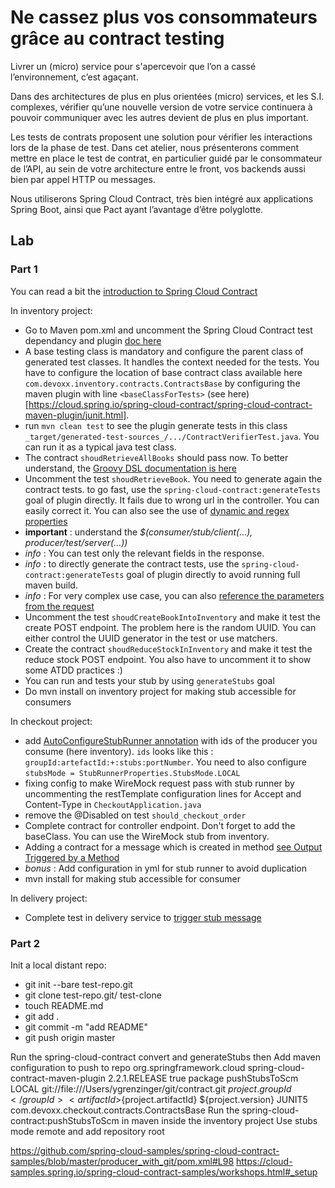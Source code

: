 # Ne cassez plus vos consommateurs grâce au contract testing

Livrer un (micro) service pour s'apercevoir que l’on a cassé l’environnement, c’est agaçant.

Dans des architectures de plus en plus orientées (micro) services, et les S.I. complexes, vérifier qu’une nouvelle version de votre service continuera à pouvoir communiquer avec les autres devient de plus en plus important. 

Les tests de contrats proposent une solution pour vérifier les interactions lors de la phase de test. 
Dans cet atelier, nous présenterons comment mettre en place le test de contrat, en particulier guidé par le consommateur de l’API, au sein de votre architecture entre le front, vos backends aussi bien par appel HTTP ou messages. 

Nous utiliserons Spring Cloud Contract, très bien intégré aux applications Spring Boot, ainsi que Pact ayant l’avantage d’être polyglotte. 


 ## Lab

 ### Part 1

You can read a bit the [introduction to Spring Cloud Contract](https://cloud.spring.io/spring-cloud-static/spring-cloud-contract/2.2.1.RELEASE/reference/html/getting-started.html#getting-started-introducing-spring-cloud-contract
)

In inventory project:
- Go to Maven pom.xml and uncomment the Spring Cloud Contract test dependancy and plugin [doc here](https://cloud.spring.io/spring-cloud-contract/spring-cloud-contract-maven-plugin/) 
- A base testing class is mandatory and configure the parent class of generated test classes. It handles the context needed for the tests. You have to configure the location of base contract class available here `com.devoxx.inventory.contracts.ContractsBase` by configuring the maven plugin with line `<baseClassForTests>` (see here)[https://cloud.spring.io/spring-cloud-contract/spring-cloud-contract-maven-plugin/junit.html].
- run `mvn clean test` to see the plugin generate tests in this class `_target/generated-test-sources_/.../ContractVerifierTest.java`. You can run it as a typical java test class.
- The contract `shoudRetrieveAllBooks` should pass now. To better understand, the [Groovy DSL documentation is here](https://cloud.spring.io/spring-cloud-static/spring-cloud-contract/2.2.1.RELEASE/reference/html/project-features.html#contract-dsl)
- Uncomment the test `shoudRetrieveBook`. You need to generate again the contract tests. to go fast, use the `spring-cloud-contract:generateTests` goal of plugin directly. It fails due to wrong url in the controller. You can easily correct it. You can also see the use of [dynamic and regex properties](https://cloud.spring.io/spring-cloud-static/spring-cloud-contract/2.2.1.RELEASE/reference/html/project-features.html#contract-dsl-dynamic-properties)
-  **important** : understand the _$(consumer/stub/client(...), producer/test/server(...))_
- _info_ : You can test only the relevant fields in the response.
- _info_ : to directly generate the contract tests, use the `spring-cloud-contract:generateTests` goal of plugin directly to avoid running full maven build.
- _info_ : For very complex use case, you can also [reference the parameters from the request](https://cloud.spring.io/spring-cloud-static/spring-cloud-contract/2.2.1.RELEASE/reference/html/project-features.html#contract-dsl-referencing-request-from-response)
- Uncomment the test `shoudCreateBookIntoInventory` and make it test the create POST endpoint. The problem here is the random UUID. You can either control the UUID generator in the test or use matchers.
- Create the contract `shoudReduceStockInInventory` and make it test the reduce stock POST endpoint. You also have to uncomment it to show some ATDD practices :)
- You can run and tests your stub by using `generateStubs` goal
- Do mvn install on inventory project for making stub accessible for consumers


In checkout project:
- add [AutoConfigureStubRunner annotation](https://cloud.spring.io/spring-cloud-static/spring-cloud-contract/2.2.1.RELEASE/reference/html/project-features.html#features-stub-runner-retrieving) with ids of the producer you consume (here inventory). `ids` looks like this : `groupId:artefactId:+:stubs:portNumber`. You need to also configure `stubsMode = StubRunnerProperties.StubsMode.LOCAL`
- fixing config to make WireMock request pass with stub runner by uncommenting the restTemplate configuration lines for Accept and Content-Type in `CheckoutApplication.java`
- remove the @Disabled on test `should_checkout_order`
- Complete contract for controller endpoint. Don't forget to add the baseClass. You can use the WireMock stub from inventory.
- Adding a contract for a message which is created in method [see Output Triggered by a Method](https://cloud.spring.io/spring-cloud-static/spring-cloud-contract/2.2.1.RELEASE/reference/html/project-features.html#contract-dsl-output-triggered-method)
- _bonus_ : Add configuration in yml for stub runner to avoid duplication
- mvn install  for making stub accessible for consumer


In delivery project:
 - Complete test in delivery service to [trigger stub message](https://cloud.spring.io/spring-cloud-static/spring-cloud-contract/2.2.1.RELEASE/reference/html/project-features.html#features-messaging-consumer)


### Part 2

Init a local distant repo:
- git init --bare test-repo.git
- git clone test-repo.git/ test-clone
- touch README.md
- git add .
- git commit -m "add README"
- git push origin master

Run the spring-cloud-contract convert and generateStubs then
Add maven configuration to push to repo
            <plugin>
                <groupId>org.springframework.cloud</groupId>
                <artifactId>spring-cloud-contract-maven-plugin</artifactId>
                <version>2.2.1.RELEASE</version>
                <extensions>true</extensions>
                <executions>
                    <execution>
                        <phase>package</phase>
                        <goals>
                            <!-- By default we will not push the stubs back to SCM,
                            you have to explicitly add it as a goal -->
                            <goal>pushStubsToScm</goal>
                        </goals>
                    </execution>
                </executions>
                <configuration>
                    <contractsMode>LOCAL</contractsMode>
                    <contractsRepositoryUrl>git://file:///Users/ygrenzinger/git/contract.git</contractsRepositoryUrl>
                    <contractDependency>
                        <groupId>${project.groupId}</groupId>
                        <artifactId>${project.artifactId}</artifactId>
                        <version>${project.version}</version>
                    </contractDependency>
                    <testFramework>JUNIT5</testFramework>
                    <baseClassForTests>com.devoxx.checkout.contracts.ContractsBase</baseClassForTests>
                </configuration>
            </plugin>
Run the spring-cloud-contract:pushStubsToScm in maven inside the inventory project
Use stubs mode remote and add repository root


https://github.com/spring-cloud-samples/spring-cloud-contract-samples/blob/master/producer_with_git/pom.xml#L98
https://cloud-samples.spring.io/spring-cloud-contract-samples/workshops.html#_setup


 
